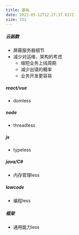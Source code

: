 ```yaml
---
title: 基础
date: 2022-05-12T12:27:37.817Z
size: 331
---
```

##### 云函数

- 屏蔽服务器细节
- 减少对运维、架构的考虑
  - 缩短业务上线周期
  - 减少出错的概率
  - 业务开发更容易

##### react/vue

- domless

##### node

- threadless

##### js

- typeless

##### java/C#

- 内存管理less

##### lowcode

- 编程less

##### 框架

- 通用能力less
